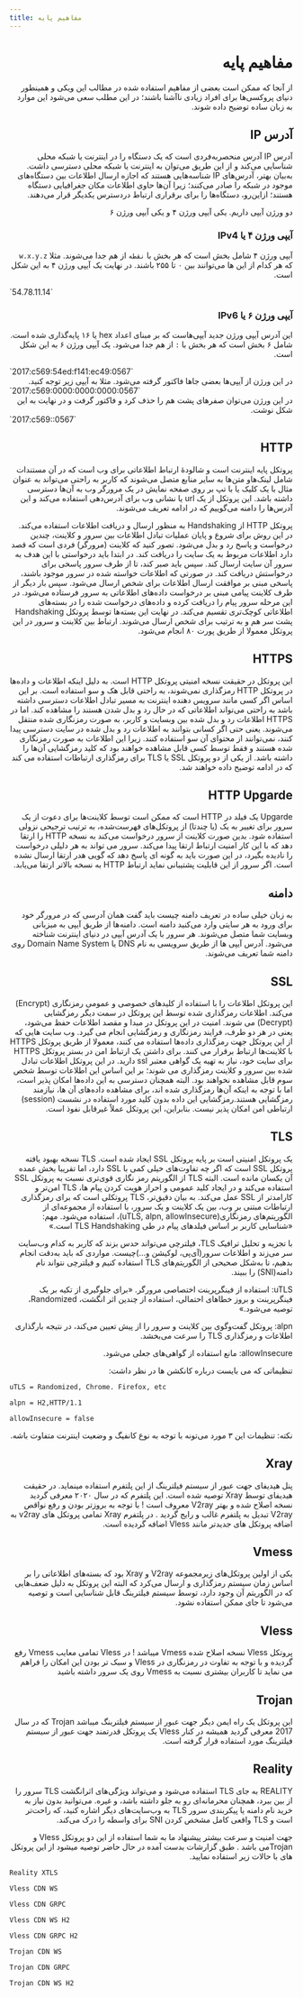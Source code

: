 ```yaml
---
title: مفاهیم پایه
---
```


<div dir="rtl" markdown="1">

# مفاهیم پایه

از آنجا که ممکن است بعضی از مفاهیم استفاده شده در مطالب این ویکی و همینطور دنیای پروکسی‌ها برای افراد زیادی ناآشنا باشند؛ در این مطلب سعی می‌شود این موارد به زبان ساده توضیح داده شوند.

## آدرس IP
 آدرس IP آدرس منحصر‌به‌فردی است که یک دستگاه را در اینترنت یا شبکه محلی شناسایی می‌کند و از این طریق می‌توان به اینترنت یا شبکه محلی دسترسی داشت. به‌بیان بهتر، آدرس‌های IP شناسه‌‌هایی هستند که اجازه ارسال اطلاعات بین دستگاه‌های موجود در شبکه را صادر می‌کنند؛ زیرا آن‌ها حاوی اطلاعات مکان جغرافیایی دستگاه هستند؛ از‌این‌رو، دستگاه‌ها را برای برقراری ارتباط دردسترس یکدیگر قرار می‌دهند.

دو ورژن آیپی داریم. یکی آیپی ورژن ۴ و یکی آیپی ورژن ۶

### آیپی ورژن ۴ یا IPv4
آیپی ورژن ۴ شامل  بخش است که هر بخش با `نقطه` از هم جدا می‌شوند. مثلا `w.x.y.z` که هر کدام از این ها می‌توانند بین ۰ تا ۲۵۵ باشند. در نهایت یک آیپی ورژن ۴ به این شکل است.

<div dir="ltr" markdown=1>
`54.78.11.14`
</div>

### آیپی ورژن ۶ یا IPv6
این آدرس آیپی ورژن جدید آیپی‌هاست که بر مبنای اعداد hex یا ۱۶ پایه‌گذاری شده است. شامل ۶ بخش است که هر بخش با `:` از هم جدا می‌شود. یک آیپی ورژن ۶ به این شکل است.

<div dir="ltr" markdown=1>
`2017:c569:54ed:f141:ec49:0567`
</div>
در این ورژن از آیپی‌ها بعضی جاها فاکتور گرفته می‌شود. مثلا به آیپی زیر توجه کنید.
<div dir="ltr" markdown=1>
`2017:c569:0000:0000:0000:0567`
</div>
در این ورژن می‌توان صفرهای پشت هم را حذف کرد و فاکتور گرفت و در نهایت به این شکل نوشت.
<div dir="ltr" markdown=1>
`2017:c569::0567`
</div>

</div>

<div dir="rtl" markdown="1">
 
## HTTP
پروتکل پایه اینترنت است و شالودهٔ ارتباط اطلاعاتی برای وب است که در آن مستندات شامل لینک‌هاو متن‌ها به سایر منابع متصل می‌شوند که کاربر به راحتی می‌تواند به عنوان مثال با یک کلیک یا با تپ بر روی صفحه نمایش در یک مرورگر وب به آن‌ها دسترسی داشته باشد. این پروتکل از یک url یا نشانی وب برای آدرس‌دهی استفاده می‌کند و این آدرس‌ها را دامنه می‌گوییم که در ادامه تعریف می‌شوند. 

پروتکل HTTP از Handshaking به منظور ارسال و دریافت اطلاعات استفاده می‌کند. در این روش برای شروع و پایان عملیات تبادل اطلاعات بین سرور و کلاینت، چندین درخواست و پاسخ رد و بدل می‌شود. تصور کنید که کلاینت (مرورگر) فردی است که قصد دارد اطلاعات مربوط به یک سایت را دریافت کند. در ابتدا باید درخواستی با این هدف به سرور آن سایت ارسال کند. سپس باید صبر کند، تا از طرف سرور پاسخی برای درخواستش دریافت کند. در صورتی که اطلاعات خواسته شده در سرور موجود باشند، پاسخی مبنی بر موافقت ارسال اطلاعات برای شخص ارسال می‌شود.
سپس بار دیگر از طرف کلاینت پیامی مبنی بر درخواست داده‌های اطلاعاتی به سرور فرستاده می‌شود. در این مرحله سرور پیام را دریافت کرده و داده‌های درخواست شده را در بسته‌های اطلاعاتی کوچک‌تری تقسیم می‌کند. در نهایت این بسته‌ها توسط پروتکل Handshaking پشت سر هم و به ترتیب برای شخص ارسال می‌شوند. ارتباط بین کلاینت و سرور در این پروتکل معمولا از طریق پورت ۸۰ انجام می‌شود.


## HTTPS
این پروتکل در حقیقت نسخه امنیتی پروتکل HTTP است. به دلیل اینکه اطلاعات و داده‌ها در پروتکل HTTP رمزگذاری نمی‌شوند، به راحتی قابل هک و سو استفاده است. بر این اساس اگر کسی مانند سرویس دهنده اینترنت به مسیر تبادل اطلاعات دسترسی داشته باشد به راحتی می‌تواند اطلاعاتی که در حال رد و بدل شدن هستند را مشاهده کند. اما در HTTPS اطلاعات رد و بدل شده بین وبسایت و کاربر، به صورت رمزنگاری شده منتقل می‌شوند. یعنی حتی اگر کسانی بتوانند به اطلاعات رد و بدل شده در سایت دسترسی پیدا کنند، نمی‌توانند از محتوای آن سو استفاده کنند. زیرا این اطلاعات به صورت رمزنگاری شده هستند و فقط توسط کسی قابل مشاهده خواهند بود که کلید رمزگشایی آن‌ها را داشته باشد.  از یکی از دو پروتکل SSL یا TLS برای رمزگذاری ارتباطات استفاده می‌ کند که در ادامه توضیح داده خواهند شد. 

## HTTP Upgarde
Upgarde یک فیلد در HTTP است که ممکن است توسط کلاینت‌ها برای دعوت از یک سرور برای تغییر به یک (یا چندتا) از پروتکل‌های فهرست‌شده، به ترتیب ترجیحی نزولی استفاده شود. بدین صورت کلاینت از سرور درخواست می‌کند به نسخه HTTP را ارتقا دهد که با این کار امنیت ارتباط ارتقا پیدا می‌کند. سرور می تواند به هر دلیلی درخواست را نادیده بگیرد، در این صورت باید به گونه ای پاسخ دهد که گویی هدر ارتقا ارسال نشده است. اگر سرور از این قابلیت پشتیبانی نماید ارتباط HTTP به نسخه بالاتر ارتقا می‌یابد.

## دامنه
به زبان خیلی ساده در تعریف دامنه چیست باید گفت همان آدرسی که در مرورگر خود برای ورود به هر سایتی وارد می‌کنید دامنه است. دامنه‌ها از طریق آیپی به میزبانی وبسایت شما متصل می‌شوند. هر سرور با یک آدرس آیپی در دنیای اینترنت شناخته می‌شود. آدرس آیپی ها از طریق سرویسی به نام DNS یا Domain Name System روی دامنه شما تعریف می‌شوند.

## SSL
این‌ پروتکل اطلاعات را با استفاده از کلیدهای خصوصی و عمومی رمزنگاری (Encrypt) می‌کند. اطلاعات رمزگذاری شده توسط این پروتکل در سمت دیگر رمزگشایی (Decrypt) می‌ شوند. امنیت در این پروتکل در مبدا و مقصد اطلاعات حفظ می‌شود، یعنی در هر دو طرف، فرایند رمزنگاری و رمزگشایی انجام می‌ گیرد. وب سایت‌ هایی که از این پروتکل جهت رمزگذاری داده‌‌ها استفاده می‌ کنند، معمولا از طریق پروتکل HTTPS با کلاینت‌ها ارتباط برقرار می‌ کنند. برای داشتن یک ارتباط امن در بستر پروتکل HTTPS برای سایت خود، نیاز به تهیه یک گواهی معتبر ssl دارید. در این پروتکل اطلاعات تبادل شده بین سرور و کلاینت رمزگذاری می‌ شوند؛ بر این اساس این اطلاعات توسط شخص سوم قابل مشاهده نخواهند بود. البته همچنان دسترسی به این داده‌‌ها امکان پذیر است، اما با توجه به اینکه آن‌ها رمزگذاری شده اند، برای مشاهده داده‌های آن ها، نیازمند رمزگشایی هستند.رمزگشایی این داده بدون کلید مورد استفاده در نشست (session) ارتباطی امن  امکان پذیر نیست. بنابراین، این پروتکل عملاً غیرقابل نفوذ است.

## TLS
یک پروتکل امنیتی است بر پایه پروتکل SSL ایجاد شده است. TLS نسخه بهبود یافته پروتکل SSL است که اگر چه تفاوت‌‌های خیلی کمی با SSL دارد، اما تقریبا بخش عمده‌ آن یکسان مانده است. البته TLS از الگوریتم رمز نگاری قوی‌تری نسبت به پروتکل SSL استفاده می‌کند و در ایجاد کلید عمومی و احراز هویت کردن پیام ها، TLS امن‌تر و کارامد‌تر از SSL عمل می‌کند. به بیان دقیق‌تر، TLS پروتکلی است که برای رمزگذاری ارتباطات مبتنی بر وب، بین یک کلاینت و یک سرور، با استفاده از مجموعه‌ای از الگوریتم‌های رمزنگاری(uTLS, alpn, allowInsecure)، استفاده می‌شود. 
مهم: «شناسایی کاربر بر اساس فیلدهای پیام در طی TLS Handshaking است.»

با تجزیه و تحلیل ترافیک TLS، فیلترچی می‌تواند حدس بزند که کاربر به کدام وب‌سایت سر می‌زند و اطلاعات سرور(آی‌پی، لوکیشن و...)چیست.
مواردی که باید به‌دقت انجام بدهیم، تا به‌شکل صحیحی از الگوریتم‌های TLS استفاده کنیم و فیلترچی نتواند نام دامنه(SNI) را ببیند.

uTLS:
استفاده از فینگرپرینت اختصاصی مرورگر.
«برای جلوگیری از تکیه بر یک فینگرپرینت و بروز خطاهای احتمالی، استفاده از چندین اثر انگشت، Randomized، توصیه می‌شود.»

alpn: 
پروتکل گفت‌وگوی بین کلاینت و سرور را از پیش تعیین می‌کند، در نتیجه بارگذاری اطلاعات و رمزگذاری TLS را سرعت می‌بخشد. 

allowInsecure:
مانع استفاده از گواهی‌های جعلی می‌‌شود.

تنظیماتی که می بایست درباره کانکشن ها در نظر داشت:

</div>

`uTLS = Randomized, Chrome. Firefox, etc`

`alpn = H2,HTTP/1.1`

`allowInsecure = false`

<div dir="rtl" markdown=1>
نکته: تنظیمات این ٣ مورد می‌تونه با توجه به نوع کانفیگ و وضعیت اینترنت متفاوت باشه.

## Xray

پنل هیدیفای جهت عبور از سیستم فیلترینگ از این پلتفرم استفاده مینماید. در حقیقت هیدیفای توسط Xray توصیه شده است.
این پلتفرم که در سال ۲۰۲۰ معرفی گردید نسخه اصلاح شده و بهتر V2ray معروف است ! با توجه به بروزتر بودن و رفع نواقص V2ray تبدیل به پلتفرم غالب و رایج گردید . در پلتفرم Xray تمامی پروتکل های v2ray به اضافه پروتکل های جدیدتر مانند Vless اضافه گردیده است.

## Vmess
یکی از اولین پروتکل‌های زیرمجموعه V2ray و Xray بود که بسته‌های اطلاعاتی را بر اساس زمان سیستم رمزگذاری و ارسال می‌کرد که البته این پروتکل به دلیل ضعف‌هایی که در الگوریتم آن وجود دارد، توسط سیستم فیلترینگ قابل شناسایی است و توصیه می‌شود تا جای ممکن استفاده نشود.

## Vless
پروتکل Vless نسخه اصلاح شده Vmess میباشد ! در Vless تمامی معایب Vmess رفع گردیده و با توجه به تفاوت در رمزنگاری در Vless و سبک تر بودن این امکان را فراهم می نماید تا کاربران بیشتری نسبت به Vmess روی یک سرور داشته باشید

## Trojan
این پروتکل یک راه ایمن دیگر جهت عبور از سیستم فیلترینگ میباشد Trojan که در سال 2017 معرفی گردید همیشه در کنار Vless یک پروتکل قدرتمند جهت عبور از سیستم فیلترینگ مورد استفاده قرار گرفته است. 

## Reality
REALITY به جای TLS استفاده می‌شود و می‌تواند ویژگی‌های اثرانگشت TLS سرور را از بین ببرد، همچنان محرمانه‌ای رو به جلو داشته باشد، و غیره.
می‌توانید بدون نیاز به خرید نام دامنه یا پیکربندی سرور TLS به وب‌سایت‌های دیگر اشاره کنید، که راحت‌تر است و TLS واقعی کامل مشخص کردن SNI برای واسطه را درک می‌کند.

جهت امنیت و سرعت بیشتر پیشنهاد ما به شما استفاده از این دو پروتکل Vless و Trojanمی باشد . طبق گزارشات بدست آمده در حال حاضر توصیه میشود از این پروتکل های با حالات زیر استفاده نمایید.


</div>

`Reality XTLS`

`Vless CDN WS`

`Vless CDN GRPC`

`Vless CDN WS H2`

`Vless CDN GRPC H2`

`Trojan CDN WS`

`Trojan CDN GRPC`

`Trojan CDN WS H2`


<div dir="rtl" markdown=1>



</div>
